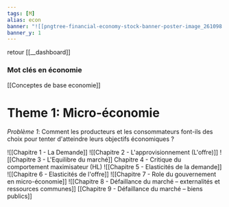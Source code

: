 ```yaml
---
tags: [M]
alias: econ
banner: "![[pngtree-financial-economy-stock-banner-poster-image_261098.jpg]]"
banner_y: 1
---
```


retour [[__dashboard]]

### Mot clés en économie
[[Conceptes de base economie]]

# Theme 1: Micro-économie
*Problème 1*: Comment les producteurs et les consommateurs font-ils des choix pour tenter d'atteindre leurs objectifs économiques ?

 ![[Chapitre 1 - La Demande]]
![[Chapitre 2 - L'approvisionnement (L'offre)]]
![[Chapitre 3 - L'Equilibre du marché]]
Chapitre 4 - Critique du comportement maximisateur (HL)
![[Chapitre 5 - Elasticités de la demande]]
![[Chapitre 6 - Elasticités de l'offre]]
![[Chapitre 7 - Role du gouvernement en micro-économie]]
![[Chapitre 8 - Défaillance du marché – externalités et ressources communes]]
[[Chapitre 9 - Défaillance du marché –  biens publics]]

